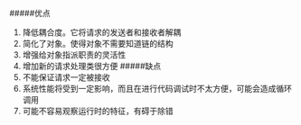 #####优点
1. 降低耦合度。它将请求的发送者和接收者解耦
2. 简化了对象。使得对象不需要知道链的结构
3. 增强给对象指派职责的灵活性
4. 增加新的请求处理类很方便
#####缺点
1. 不能保证请求一定被接收
2. 系统性能将受到一定影响，而且在进行代码调试时不太方便，可能会造成循环调用
3. 可能不容易观察运行时的特征，有碍于除错